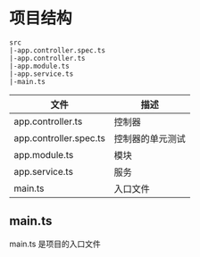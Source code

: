 # 项目结构

```
src
|-app.controller.spec.ts
|-app.controller.ts
|-app.module.ts
|-app.service.ts
|-main.ts
```

| 文件                   | 描述             |
| ---------------------- | ---------------- |
| app.controller.ts      | 控制器           |
| app.controller.spec.ts | 控制器的单元测试 |
| app.module.ts          | 模块             |
| app.service.ts         | 服务             |
| main.ts                | 入口文件         |

## main.ts

main.ts 是项目的入口文件
